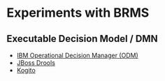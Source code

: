 # Experiments with BRMS

## Executable Decision Model / DMN  
* [IBM Operational Decision Manager (ODM)](odm/README.md)
* [JBoss Drools](drools/README.md)
* [Kogito](kogito-quickstart/README.md)
